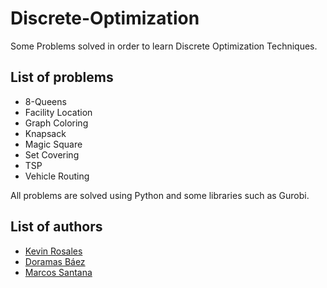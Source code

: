 # Discrete-Optimization

Some Problems solved in order to learn Discrete Optimization Techniques.

## List of problems
- 8-Queens
- Facility Location
- Graph Coloring
- Knapsack
- Magic Square
- Set Covering
- TSP
- Vehicle Routing

All problems are solved using Python and some libraries such as Gurobi.

## List of authors
- [Kevin Rosales](https://github.com/kevinrosalesdev)
- [Doramas Báez](https://github.com/doramasma)
- [Marcos Santana](https://github.com/MarcosJSP)
